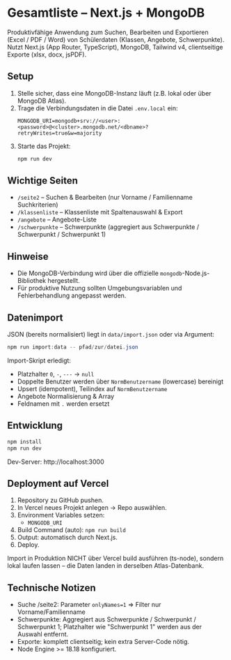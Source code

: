 # Gesamtliste – Next.js + MongoDB

Produktivfähige Anwendung zum Suchen, Bearbeiten und Exportieren (Excel / PDF / Word) von Schülerdaten (Klassen, Angebote, Schwerpunkte). Nutzt Next.js (App Router, TypeScript), MongoDB, Tailwind v4, clientseitige Exporte (xlsx, docx, jsPDF).

## Setup

1. Stelle sicher, dass eine MongoDB-Instanz läuft (z.B. lokal oder über MongoDB Atlas).
2. Trage die Verbindungsdaten in die Datei `.env.local` ein:
	```env
	MONGODB_URI=mongodb+srv://<user>:<password>@<cluster>.mongodb.net/<dbname>?retryWrites=true&w=majority
	```
3. Starte das Projekt:
	```powershell
	npm run dev
	```

## Wichtige Seiten
- `/seite2` – Suchen & Bearbeiten (nur Vorname / Familienname Suchkriterien)
- `/klassenliste` – Klassenliste mit Spaltenauswahl & Export
- `/angebote` – Angebote-Liste
- `/schwerpunkte` – Schwerpunkte (aggregiert aus Schwerpunkte / Schwerpunkt / Schwerpunkt 1)

## Hinweise
- Die MongoDB-Verbindung wird über die offizielle `mongodb`-Node.js-Bibliothek hergestellt.
- Für produktive Nutzung sollten Umgebungsvariablen und Fehlerbehandlung angepasst werden.

## Datenimport
JSON (bereits normalisiert) liegt in `data/import.json` oder via Argument:
```powershell
npm run import:data -- pfad/zur/datei.json
```
Import-Skript erledigt:
- Platzhalter `0`, `-`, `---` -> `null`
- Doppelte Benutzer werden über `NormBenutzername` (lowercase) bereinigt
- Upsert (idempotent), Teilindex auf `NormBenutzername`
- Angebote Normalisierung & Array
- Feldnamen mit `.` werden ersetzt

## Entwicklung
```powershell
npm install
npm run dev
```
Dev-Server: http://localhost:3000

## Deployment auf Vercel
1. Repository zu GitHub pushen.
2. In Vercel neues Projekt anlegen -> Repo auswählen.
3. Environment Variables setzen:
	- `MONGODB_URI`
4. Build Command (auto): `npm run build`
5. Output: automatisch durch Next.js.
6. Deploy.

Import in Produktion NICHT über Vercel build ausführen (ts-node), sondern lokal laufen lassen – die Daten landen in derselben Atlas-Datenbank.

## Technische Notizen
- Suche /seite2: Parameter `onlyNames=1` => Filter nur Vorname/Familienname
- Schwerpunkte: Aggregiert aus Schwerpunkte / Schwerpunkt / Schwerpunkt 1; Platzhalter wie "Schwerpunkt 1" werden aus der Auswahl entfernt.
- Exporte: komplett clientseitig; kein extra Server-Code nötig.
- Node Engine >= 18.18 konfiguriert.
